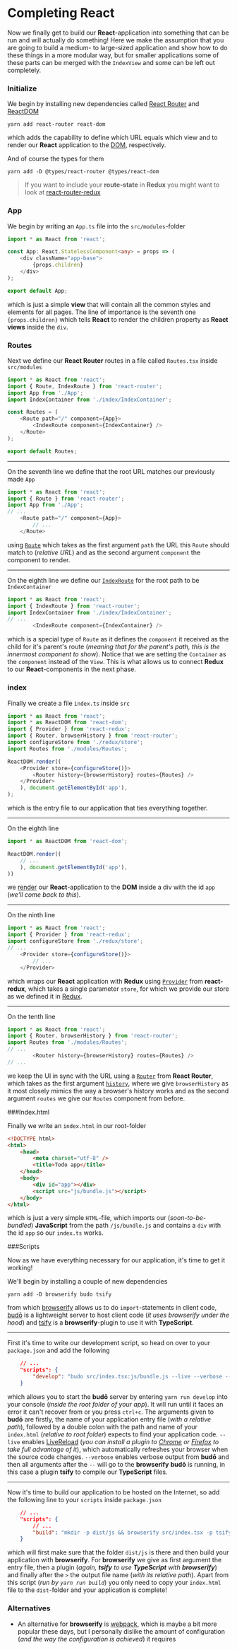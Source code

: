 # Completing React

Now we finally get to build our **React**-application into something that can be run and will actually do something! Here we make the assumption that you are going to build a medium- to large-sized application and show how to do these things in a more modular way, but for smaller applications some of these parts can be merged with the `IndexView` and some can be left out completely.

### Initialize

We begin by installing new dependencies called [React Router](https://github.com/ReactTraining/react-router) and [ReactDOM](https://facebook.github.io/react/docs/react-dom.html)
```
yarn add react-router react-dom
```
which adds the capability to define which URL equals which view and to render our **React** application to the [DOM](https://developer.mozilla.org/en-US/docs/Web/API/Document_Object_Model/Introduction), respectively.

And of course the types for them
```
yarn add -D @types/react-router @types/react-dom
```
> If you want to include your **route-state** in **Redux** you might want to look at [react-router-redux](https://github.com/reactjs/react-router-redux)

### App

We begin by writing an `App.ts` file into the `src/modules`-folder
```typescript
import * as React from 'react';

const App: React.StatelessComponent<any> = props => (
    <div className="app-base">
        {props.children}
    </div>
);

export default App;
```
which is just a simple **view** that will contain all the common styles and elements for all pages. The line of importance is the seventh one `{props.children}` which tells **React** to render the children property as **React views** inside the `div`.

### <a name="routes">Routes</a>

Next we define our **React Router** routes in a file called `Routes.tsx` inside `src/modules`
```typescript
import * as React from 'react';
import { Route, IndexRoute } from 'react-router';
import App from './App';
import IndexContainer from './index/IndexContainer';

const Routes = (
    <Route path="/" component={App}>
        <IndexRoute component={IndexContainer} />
    </Route>
);

export default Routes;
```

---

On the seventh line we define that the root URL matches our previously made `App`
```typescript
import * as React from 'react';
import { Route } from 'react-router';
import App from './App';
// ...
    <Route path="/" component={App}>
        // ...
    </Route>
```
using [`Route`](https://github.com/ReactTraining/react-router/blob/v3/docs/API.md#route) which takes as the first argument `path` the URL this `Route` should match to (*relative URL*) and as the second argument `component` the component to render.

---

On the eighth line we define our [`IndexRoute`](https://github.com/ReactTraining/react-router/blob/v3/docs/API.md#indexroute-1) for the root path to be `IndexContainer`
```typescript
import * as React from 'react';
import { IndexRoute } from 'react-router';
import IndexContainer from './index/IndexContainer';
// ...
        <IndexRoute component={IndexContainer} />
```
which is a special type of `Route` as it defines the `component` it received as the child for it's parent's route (*meaning that for the parent's path, this is the innermost component to show*). Notice that we are setting the `Container` as the `component` instead of the `View`. This is what allows us to connect **Redux** to our **React**-components in the next phase.

### <a name="index">index</a>

Finally we create a file `index.ts` inside `src`
```typescript
import * as React from 'react';
import * as ReactDOM from 'react-dom';
import { Provider } from 'react-redux';
import { Router, browserHistory } from 'react-router';
import configureStore from './redux/store';
import Routes from './modules/Routes';

ReactDOM.render((
    <Provider store={configureStore()}>
        <Router history={browserHistory} routes={Routes} />
    </Provider>
    ), document.getElementById('app'),
);
```
which is the entry file to our application that ties everything together.

---

On the eighth line
```typescript
import * as ReactDOM from 'react-dom';

ReactDOM.render((
    // ...
    ), document.getElementById('app'),
))
```
we [render](https://facebook.github.io/react/docs/react-dom.html#render) our **React**-application to the **DOM** inside a div with the id `app` (*we'll come back to this*).

---

On the ninth line
```typescript
import * as React from 'react';
import { Provider } from 'react-redux';
import configureStore from './redux/store';
// ...
    <Provider store={configureStore()}>
        // ...
    </Provider>
```
which wraps our **React** application with **Redux** using [`Provider`](https://github.com/reactjs/react-redux/blob/master/docs/api.md#provider-store) from **react-redux**, which takes a single parameter `store`, for which we provide our store as we defined it in [Redux](/REDUX.md#store).

---

On the tenth line
```typescript
import * as React from 'react';
import { Router, browserHistory } from 'react-router';
import Routes from './modules/Routes';
// ...
        <Router history={browserHistory} routes={Routes} />
// ...
```
we keep the UI in sync with the URL using a [`Router`](https://github.com/ReactTraining/react-router/blob/v3/docs/API.md#router) from **React Router**, which takes as the first argument [`history`](https://github.com/ReactTraining/react-router/blob/v3/docs/API.md#histories), where we give `browserHistory` as it most closely mimics the way a browser's history works and as the second argument `routes` we give our `Routes` component from before.

###<a name="indexhtml">Index.html</a>

Finally we write an `index.html` in our root-folder
```html
<!DOCTYPE html>
<html>
    <head>
        <meta charset="utf-8" />
        <title>Todo app</title>
    </head>
    <body>
        <div id="app"></div>
        <script src="js/bundle.js"></script>
    </body>
</html>
```
which is just a very simple `HTML`-file, which imports our (*soon-to-be-bundled*) **JavaScript** from the path `/js/bundle.js` and contains a `div` with the id `app` so our `index.ts` works.

###<a name="scripts">Scripts</a>

Now as we have everything necessary for our application, it's time to get it working!

We'll begin by installing a couple of new dependencies
```
yarn add -D browserify budo tsify
```
from which [browserify](http://browserify.org/) allows us to do `import`-statements in client code, [budō](https://github.com/mattdesl/budo) is a lightweight server to host client code (*it uses browserify under the hood*) and [tsify](https://www.npmjs.com/package/tsify) is a **browserify**-plugin to use it with **TypeScript**.

---

First it's time to write our development script, so head on over to your `package.json` and add the following
```json
    // ...
    "scripts": {
        "develop": "budo src/index.tsx:js/bundle.js --live --verbose -- -p tsify"
    }
```
which allows you to start the **budō** server by entering `yarn run develop` into your console (*inside the root folder of your app*). It will run until it faces an error it can't recover from or you press `ctrl+c`. The arguments given to **budō** are firstly, the name of your application entry file (*with a relative path*), followed by a double colon with the path and name of your `index.html` (*relative to root folder*) expects to find your application code. `--live` enables [LiveReload](http://livereload.com/) (*you can install a plugin to [Chrome](https://chrome.google.com/webstore/detail/livereload/jnihajbhpnppcggbcgedagnkighmdlei?hl=en) or [Firefox](https://addons.mozilla.org/en-gb/firefox/addon/livereload/) to take full advantage of it*), which automatically refreshes your browser when the source code changes. `--verbose` enables verbose output from **budō** and then all arguments after the ` -- ` will go to the **browserify** **budō** is running, in this case a plugin **tsify** to compile our **TypeScript** files.

---

Now it's time to build our application to be hosted on the Internet, so add the following line to your `scripts` inside `package.json`
```json
    // ...
    "scripts": {
        // ...
        "build": "mkdir -p dist/js && browserify src/index.tsx -p tsify > dist/js/bundle.js"
    }
```
which will first make sure that the folder `dist/js` is there and then build your application with **browserify**. For **browserify** we give as first argument the entry file, then a plugin (*again, **tsify** to use **TypeScript** with **browserify***) and finally after the `>` the output file name (*with its relative path*). Apart from this script (*run by `yarn run build`*) you only need to copy your `index.html` file to the `dist`-folder and your application is complete!

### Alternatives

- An alternative for **browserify** is [webpack](https://webpack.github.io/), which is maybe a bit more popular these days, but I personally dislike the amount of configuration (*and the way the configuration is achieved*) it requires
